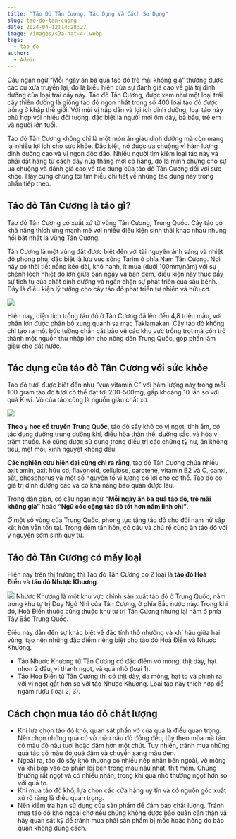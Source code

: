 ```yaml
---
title: "Táo Đỏ Tân Cương: Tác Dụng Và Cách Sử Dụng"
slug: tao-do-tan-cuong
date: 2024-04-12T14:28:27
image: /images/sữa-hạt-4-.webp
tags:
  - táo đỏ
author:
  - Admin
---
```

Câu ngạn ngữ “Mỗi ngày ăn ba quả táo đỏ trẻ mãi không già” thường được các cụ xưa truyền lại, đó là biểu hiện của sự đánh giá cao về giá trị dinh dưỡng của loại trái cây này. Táo đỏ Tân Cương, được xem như một loại trái cây thiên đường là giống táo đỏ ngon nhất trong số 400 loại táo đỏ được trồng ở khắp thế giới. Với mùi vị hấp dẫn và lợi ích dinh dưỡng, loại táo này phù hợp với nhiều đối tượng, đặc biệt là người mới ốm dậy, bà bầu, trẻ em và người lớn tuổi.

Táo đỏ Tân Cương không chỉ là một món ăn giàu dinh dưỡng mà còn mang lại nhiều lợi ích cho sức khỏe. Đặc biệt, nó được ưa chuộng vì hàm lượng dinh dưỡng cao và vị ngon độc đáo. Nhiều người tìm kiếm loại táo này và phải đặt hàng từ cách đây nửa tháng mới có hàng, đó là minh chứng cho sự ưa chuộng và đánh giá cao về tác dụng của táo đỏ Tân Cương đối với sức khỏe. Hãy cùng chúng tôi tìm hiểu chi tiết về những tác dụng này trong phần tiếp theo.

## Táo đỏ Tân Cương là táo gì?

Táo đỏ Tân Cương có xuất xứ từ vùng Tân Cương, Trung Quốc. Cây táo có khả năng thích ứng mạnh mẽ với nhiều điều kiện sinh thái khác nhau nhưng nổi bật nhất là vùng Tân Cương.

Tân Cương là một vùng đất được biết đến với tài nguyên ánh sáng và nhiệt độ phong phú, đặc biệt là lưu vực sông Tarim ở phía Nam Tân Cương. Nơi này có thời tiết nắng kéo dài, khô hanh, ít mưa (dưới 100mm/năm) với sự chênh lệch nhiệt độ lớn giữa ban ngày và ban đêm, điều kiện này thúc đẩy sự tích tụ của chất dinh dưỡng và ngăn chặn sự phát triển của sâu bệnh. Đây là điều kiện lý tưởng cho cây táo đỏ phát triển tự nhiên và hữu cơ.

![](https://benhphoitacnghen.vn/wp-content/uploads/2024/02/Tao-do-tan-cuong-duoc-ua-chuong.jpg)

Hiện nay, diện tích trồng táo đỏ ở Tân Cương đã lên đến 4,8 triệu mẫu, với phần lớn được phân bố xung quanh sa mạc Taklamakan. Cây táo đỏ không chỉ tạo ra một bức tường chắn cát bảo vệ các khu vực trồng trọt mà còn trở thành một nguồn thu nhập lớn cho nông dân Trung Quốc, góp phần làm giàu cho đất nước.

## Tác dụng của táo đỏ Tân Cương với sức khỏe

Táo đỏ tươi được biết đến như “vua vitamin C” với hàm lượng này trong mỗi 100 gram táo đỏ tươi có thể đạt tới 200-500mg, gấp khoảng 10 lần so với quả Kiwi. Vỏ của táo cũng là nguồn giàu chất xơ.

![](https://benhphoitacnghen.vn/wp-content/uploads/2024/02/Tao-do-co-tac-dung-gi.jpg)

**Theo y học cổ truyền Trung Quốc**, táo đỏ sấy khô có vị ngọt, tính ấm, có tác dụng dưỡng trung dưỡng khí, điều hòa thân thể, dưỡng sắc, và hòa vị trăm thuốc. Nó cũng được sử dụng trong điều trị các chứng tỳ hư, ăn không tiêu, mệt mỏi, kinh nguyệt không đều.

**Các nghiên cứu hiện đại cũng chỉ ra rằng**, táo đỏ Tân Cương chứa nhiều axit amin, axit hữu cơ, flavonoid, cellulose, carotene, vitamin B2 và C, canxi, sắt, phosphorus và một số nguyên tố vi lượng có lợi cho cơ thể. Táo đỏ có giá trị dinh dưỡng cao và có khả năng bảo quản được lâu.

Trong dân gian, có câu ngạn ngữ **“Mỗi ngày ăn ba quả táo đỏ, trẻ mãi không già”** hoặc **“Ngũ cốc cộng táo đỏ tốt hơn nấm linh chi”**.

Ở một số vùng của Trung Quốc, phong tục tặng táo đỏ cho đôi nam nữ sắp kết hôn vẫn tồn tại. Trong đêm tân hôn, cô dâu và chú rể cùng ăn táo đỏ với ý nguyện sớm sinh quý tử.

## Táo đỏ Tân Cương có mấy loại

Hiện nay trên thị trường thì Táo đỏ Tân Cương có 2 loại là **táo đỏ Hoà Điền** và **táo đỏ Nhược Khương**.

![](/images/sữa-hạt-1-.webp)
Nhược Khương là một khu vực chính sản xuất táo đỏ ở Trung Quốc, nằm trong khu tự trị Duy Ngô Nhĩ của Tân Cương, ở phía Bắc nước này. Trong khi đó, Hoà Điền thuộc cũng thuộc khu tự trị Tân Cương nhưng lại nằm ở phía Tây Bắc Trung Quốc.

Điều này dẫn đến sự khác biệt về đặc tính thổ nhưỡng và khí hậu giữa hai vùng, tạo nên những đặc điểm riêng biệt cho táo đỏ Hoà Điền và Nhược Khương.

- Táo Nhược Khương từ Tân Cương có đặc điểm vỏ mỏng, thịt dày, hạt nhọn 2 đầu, vị thanh ngọt, và quả nhỏ (loại 1).
- Táo Hoa Điền từ Tân Cương thì có thịt dày, da mỏng, hạt to và phình ra với vị ngọt gắt hơn so với táo Nhược Khương. Loại táo này thích hợp để ngâm rượu (loại 2, 3).

## Cách chọn mua táo đỏ chất lượng

- Khi lựa chọn táo đỏ khô, quan sát phần vỏ của quả là điều quan trọng. Nên chọn những quả có vỏ màu nâu đỏ đồng đều, tùy theo mùa mà táo có màu đỏ nâu tươi hoặc đậm hơn một chút. Tuy nhiên, tránh mua những quả táo có màu đỏ quá đậm và chuyển sang màu đen.
- Ngoài ra, táo đỏ sấy khô thường có nhiều nếp nhăn bên ngoài, vỏ mỏng và khi bóp vào có phần lõi bên trong màu nâu nhạt, thịt mềm. Chúng thường rất ngọt và có nhiều nhân, trong khi quả nhỏ thường ngọt hơn so với quả to.
- Khi mua táo đỏ khô, lựa chọn các cửa hàng uy tín và có nguồn gốc xuất xứ rõ ràng là điều quan trọng.
- Nên kiểm tra hạn sử dụng của sản phẩm để đảm bảo chất lượng. Tránh mua táo đỏ khô ngoài chợ nếu chúng không được bảo quản cẩn thận và hãy quan sát kỹ để tránh mua phải sản phẩm bị mốc hoặc hỏng do bảo quản không đúng cách.




